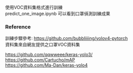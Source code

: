 使用VOC資料集格式進行訓練  
predict_one_image.ipynb 可以看到口罩偵測訓練成果

### Reference
訓練步驟參考:
https://github.com/bubbliiiing/yolov4-pytorch  
資料集來自網友提供之口罩VOC資料集


https://github.com/qqwweee/keras-yolo3/  
https://github.com/Cartucho/mAP  
https://github.com/Ma-Dan/keras-yolo4  
